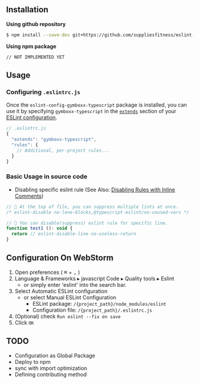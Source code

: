 ## Installation
**Using github repository**
```bash
$ npm install --save-dev git+https://github.com/suppliesfitness/eslint-config-gymboxx-typescript.git
```
**Using npm package**
```
// NOT IMPLEMENTED YET
```


## Usage
### Configuring `.eslintrc.js`
Once the `eslint-config-gymboxx-typescript` package is installed, you can use it by specifying `gymboxx-typescript` in the [`extends`](http://eslint.org/docs/user-guide/configuring#extending-configuration-files) section of your [ESLint configuration](http://eslint.org/docs/user-guide/configuring).

```js
// .eslintrc.js
{
  "extends": "gymboxx-typescript",
  "rules": {
    // Additional, per-project rules...
  }
}
```
### Basic Usage in source code
* Disabling specific eslint rule (See Also: [Disabling Rules with Inline Comments](https://eslint.org/docs/2.13.1/user-guide/configuring#disabling-rules-with-inline-comments))
```js
// 💬 At the top of file, you can suppress multiple lints at once.
/* eslint-disable no-lone-blocks,@typescript-eslint/no-unused-vars */

// 💬 You can disable(suppress) eslint rule for specific line.
function test1 (): void {
  return // eslint-disable-line no-useless-return
}
```


## Configuration On WebStorm
  1. Open preferences ( <kbd>⌘</kbd> + <kbd>,</kbd> )
  2. Language & Frameworks ▸ javascript Code ▸ Quality tools ▸ Eslint
      * or simply enter 'eslint' into the search bar.
  3. Select Automatic ESLint configuration
      * or select Manual ESLint Configuration 
          * ESLint package: `/{project_path}/node_modules/eslint`
          * Configuration file: `/{project_path}/.eslintrc.js`
  4. (Optional) check `Run eslint --fix on save`
  5. Click `OK`


## TODO
  - Configuration as Global Package
  - Deploy to npm
  - sync with import optimization
  - Defining contributing method
